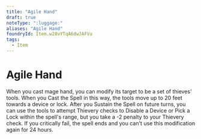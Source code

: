 ```yaml
---
title: "Agile Hand"
draft: true
noteType: ":luggage:"
aliases: "Agile Hand"
foundryId: Item.w28vYTqA6dwJAFVu
tags:
  - Item
---
```


# Agile Hand

When you cast mage hand, you can modify its target to be a set of thieves' tools. When you Cast the Spell in this way, the tools move up to 20 feet towards a device or lock. After you Sustain the Spell on future turns, you can use the tools to attempt Thievery checks to Disable a Device or Pick a Lock within the spell's range, but you take a -2 penalty to your Thievery check. If you critically fail, the spell ends and you can't use this modification again for 24 hours.
